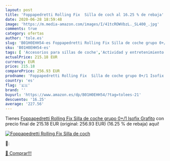 ```yaml
---
layout: post
title: 'Foppapedretti Rolling Fix  Silla de coch al 16.25 % de rebaja'
date: 2020-06-28 18:59:48
image: 'https://m.media-amazon.com/images/I/41tcROWVbzL._SL400_.jpg'
comments: true
category: ofertas
author: 'tole.es'
slug: 'B01H0EHH54-es Foppapedretti Rolling Fix Silla de coche grupo 0+/1 Isofix...'
sku: 'B01H0EHH54-es'
tags: [ 'Accesorios para sillas de coche','Actividad y entretenimiento','Andadores','Bebé','Espejos para asientos traseros','Higiene y cuidado','Sillas de coche y accesorios','Toallitas húmedas para bebé','Toallitas y accesorios para bebé','coche','de','isofix','silla', ]
actualPrice: 215.18 EUR
currency: EUR
price: 215.18
comparePrice: 256.93 EUR
prodname: 'Foppapedretti Rolling Fix  Silla de coche grupo 0+/1 Isofix  Grafito'
country: 'es'
flag: '🇪🇸'
brand: ''
buyurl: 'https://www.amazon.es/dp/B01H0EHH54/?tag=tolees-21'
descuento: '16.25'
average: '227.56'
---
```


Tienes [Foppapedretti Rolling Fix  Silla de coche grupo 0+/1 Isofix  Grafito](https://www.amazon.es/dp/B01H0EHH54/?tag=tolees-21) con precio final de  215.18 EUR (original: 256.93 EUR) (16.25 %  de rebaja) aqui!

[![Foppapedretti Rolling Fix  Silla de coch](https://m.media-amazon.com/images/I/41tcROWVbzL._SL400_.jpg)](https://www.amazon.es/dp/B01H0EHH54/?tag=tolees-21)

🔎:


[🛒 Comprar!!!](https://www.amazon.es/dp/B01H0EHH54/?tag=tolees-21)
